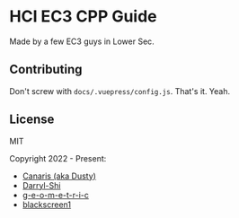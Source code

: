 # HCI EC3 CPP Guide

Made by a few EC3 guys in Lower Sec.

## Contributing

Don't screw with `docs/.vuepress/config.js`. That's it. Yeah.

## License

MIT

Copyright 2022 - Present:

- [Canaris (aka Dusty)](https://github.com/DET171)
- [Darryl-Shi](https://github.com/Darryl-Shi)
- [g-e-o-m-e-t-r-i-c](https://github.com/g-e-o-m-e-t-r-i-c)
- [blackscreen1](https://github.com/blackscreen1-dl)
